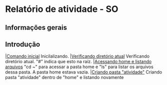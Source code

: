 # Relatório de atividade - SO

## Informações gerais

## Introdução
|[Comando inicial](image1.png)
    Inicilalizando.
|[Verificando diretório atual](image2.png)
    Verificando diretório atual. "#" indica que esto na raíz.
|[Acessando home e listando arquivos](image3.png)
    "cd ~" para acessar a pasta home e "ls" para listar os arquivos dessa pasta. A pasta home estava vazia.
|[Criando pasta "atividade"](image4.png)
    Criando pasta "atividade" dentro de "home" e listando novamente 